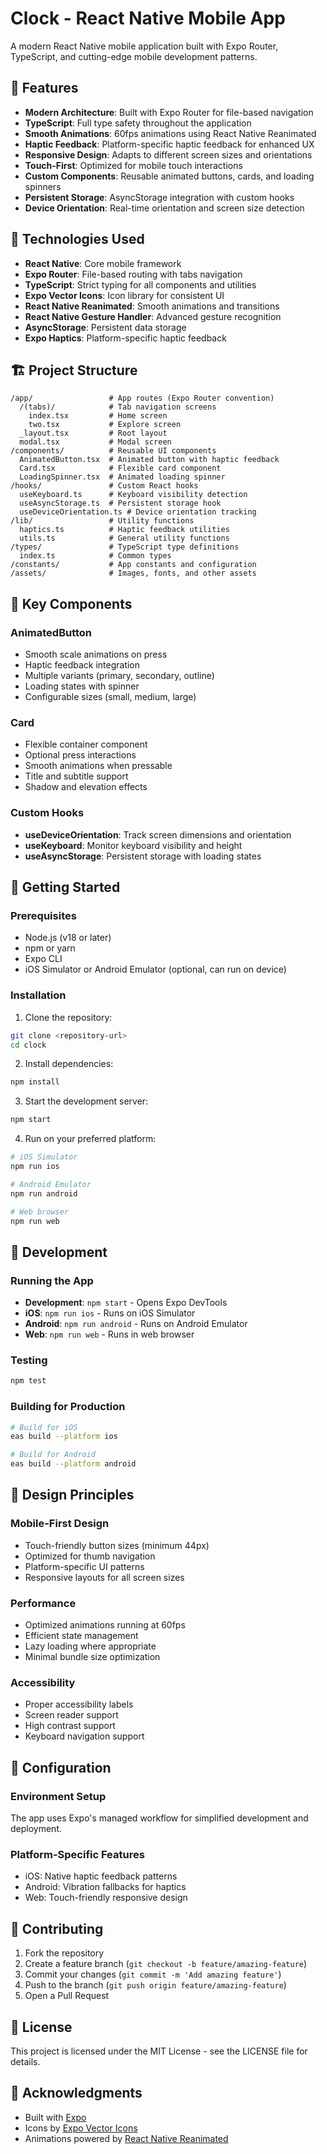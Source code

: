 # Clock - React Native Mobile App

A modern React Native mobile application built with Expo Router, TypeScript, and cutting-edge mobile development patterns.

## 🚀 Features

- **Modern Architecture**: Built with Expo Router for file-based navigation
- **TypeScript**: Full type safety throughout the application
- **Smooth Animations**: 60fps animations using React Native Reanimated
- **Haptic Feedback**: Platform-specific haptic feedback for enhanced UX
- **Responsive Design**: Adapts to different screen sizes and orientations
- **Touch-First**: Optimized for mobile touch interactions
- **Custom Components**: Reusable animated buttons, cards, and loading spinners
- **Persistent Storage**: AsyncStorage integration with custom hooks
- **Device Orientation**: Real-time orientation and screen size detection

## 📱 Technologies Used

- **React Native**: Core mobile framework
- **Expo Router**: File-based routing with tabs navigation
- **TypeScript**: Strict typing for all components and utilities
- **Expo Vector Icons**: Icon library for consistent UI
- **React Native Reanimated**: Smooth animations and transitions
- **React Native Gesture Handler**: Advanced gesture recognition
- **AsyncStorage**: Persistent data storage
- **Expo Haptics**: Platform-specific haptic feedback

## 🏗️ Project Structure

```
/app/                 # App routes (Expo Router convention)
  /(tabs)/            # Tab navigation screens
    index.tsx         # Home screen
    two.tsx           # Explore screen
  _layout.tsx         # Root layout
  modal.tsx           # Modal screen
/components/          # Reusable UI components
  AnimatedButton.tsx  # Animated button with haptic feedback
  Card.tsx            # Flexible card component
  LoadingSpinner.tsx  # Animated loading spinner
/hooks/               # Custom React hooks
  useKeyboard.ts      # Keyboard visibility detection
  useAsyncStorage.ts  # Persistent storage hook
  useDeviceOrientation.ts # Device orientation tracking
/lib/                 # Utility functions
  haptics.ts          # Haptic feedback utilities
  utils.ts            # General utility functions
/types/               # TypeScript type definitions
  index.ts            # Common types
/constants/           # App constants and configuration
/assets/              # Images, fonts, and other assets
```

## 🎯 Key Components

### AnimatedButton

- Smooth scale animations on press
- Haptic feedback integration
- Multiple variants (primary, secondary, outline)
- Loading states with spinner
- Configurable sizes (small, medium, large)

### Card

- Flexible container component
- Optional press interactions
- Smooth animations when pressable
- Title and subtitle support
- Shadow and elevation effects

### Custom Hooks

- **useDeviceOrientation**: Track screen dimensions and orientation
- **useKeyboard**: Monitor keyboard visibility and height
- **useAsyncStorage**: Persistent storage with loading states

## 🚀 Getting Started

### Prerequisites

- Node.js (v18 or later)
- npm or yarn
- Expo CLI
- iOS Simulator or Android Emulator (optional, can run on device)

### Installation

1. Clone the repository:

```bash
git clone <repository-url>
cd clock
```

2. Install dependencies:

```bash
npm install
```

3. Start the development server:

```bash
npm start
```

4. Run on your preferred platform:

```bash
# iOS Simulator
npm run ios

# Android Emulator
npm run android

# Web browser
npm run web
```

## 📱 Development

### Running the App

- **Development**: `npm start` - Opens Expo DevTools
- **iOS**: `npm run ios` - Runs on iOS Simulator
- **Android**: `npm run android` - Runs on Android Emulator
- **Web**: `npm run web` - Runs in web browser

### Testing

```bash
npm test
```

### Building for Production

```bash
# Build for iOS
eas build --platform ios

# Build for Android
eas build --platform android
```

## 🎨 Design Principles

### Mobile-First Design

- Touch-friendly button sizes (minimum 44px)
- Optimized for thumb navigation
- Platform-specific UI patterns
- Responsive layouts for all screen sizes

### Performance

- Optimized animations running at 60fps
- Efficient state management
- Lazy loading where appropriate
- Minimal bundle size optimization

### Accessibility

- Proper accessibility labels
- Screen reader support
- High contrast support
- Keyboard navigation support

## 🔧 Configuration

### Environment Setup

The app uses Expo's managed workflow for simplified development and deployment.

### Platform-Specific Features

- iOS: Native haptic feedback patterns
- Android: Vibration fallbacks for haptics
- Web: Touch-friendly responsive design

## 🤝 Contributing

1. Fork the repository
2. Create a feature branch (`git checkout -b feature/amazing-feature`)
3. Commit your changes (`git commit -m 'Add amazing feature'`)
4. Push to the branch (`git push origin feature/amazing-feature`)
5. Open a Pull Request

## 📄 License

This project is licensed under the MIT License - see the LICENSE file for details.

## 🙏 Acknowledgments

- Built with [Expo](https://expo.dev/)
- Icons by [Expo Vector Icons](https://icons.expo.fyi/)
- Animations powered by [React Native Reanimated](https://docs.swmansion.com/react-native-reanimated/)
